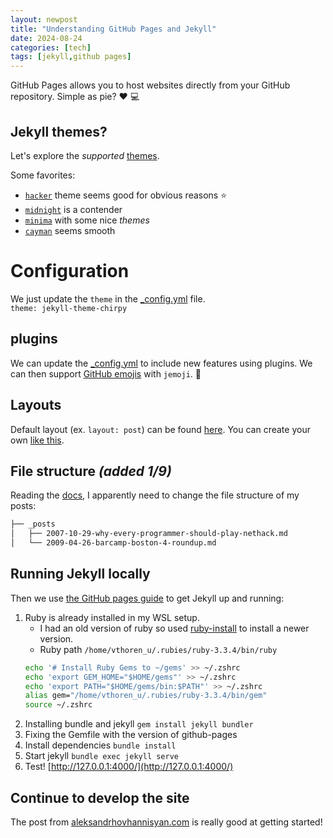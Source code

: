 ```yaml
---
layout: newpost
title: "Understanding GitHub Pages and Jekyll"
date: 2024-08-24
categories: [tech]
tags: [jekyll,github pages]
---
```



GitHub Pages allows you to host websites directly from your GitHub repository. Simple as pie? :heart: :computer:

## Jekyll themes?

Let's explore the *supported* [themes](https://pages.github.com/themes/).

Some favorites:
- [`hacker`](https://pages-themes.github.io/hacker/) theme seems good for obvious reasons :star:
- [`midnight`](https://pages-themes.github.io/midnight/) is a contender
- [`minima`](https://jekyll.github.io/minima/) with some nice *themes*
- [`cayman`](https://pages-themes.github.io/cayman/) seems smooth

# Configuration

We just update the `theme` in the [_config.yml](../_config.yml) file.  
`theme: jekyll-theme-chirpy`

## plugins

We can update the [_config.yml](../_config.yml) to include new features using plugins. We can then support [GitHub emojis](https://gist.github.com/rxaviers/7360908) with `jemoji`. :metal:

## Layouts

Default layout (ex. `layout: post`) can be found [here](https://github.com/pages-themes/hacker/tree/master/_layouts). You can create your own [like this](../_layout/newpost.html).

## File structure *(added 1/9)*

Reading the [docs](https://jekyllrb.com/docs/structure/), I apparently need to change the file structure of my posts:

```txt
├── _posts
│   ├── 2007-10-29-why-every-programmer-should-play-nethack.md
│   └── 2009-04-26-barcamp-boston-4-roundup.md
```

## Running Jekyll locally

Then we use [the GitHub pages guide](https://docs.github.com/en/pages/setting-up-a-github-pages-site-with-jekyll/testing-your-github-pages-site-locally-with-jekyll) to get Jekyll up and running:

1. Ruby is already installed in my WSL setup.
    - I had an old version of ruby so used [ruby-install](https://github.com/postmodern/ruby-install#readme) to install a newer version.
    - Ruby path `/home/vthoren_u/.rubies/ruby-3.3.4/bin/ruby`
    ```sh
    echo '# Install Ruby Gems to ~/gems' >> ~/.zshrc
    echo 'export GEM_HOME="$HOME/gems"' >> ~/.zshrc
    echo 'export PATH="$HOME/gems/bin:$PATH"' >> ~/.zshrc
    alias gem="/home/vthoren_u/.rubies/ruby-3.3.4/bin/gem"
    source ~/.zshrc
    ```
2. Installing bundle and jekyll `gem install jekyll bundler`
3. Fixing the Gemfile with the version of github-pages
4. Install dependencies `bundle install`
5. Start jekyll `bundle exec jekyll serve`
6. Test! [http://127.0.0.1:4000/](http://127.0.0.1:4000/)


## Continue to develop the site

The post from [aleksandrhovhannisyan.com](https://www.aleksandrhovhannisyan.com/blog/getting-started-with-jekyll-and-github-pages) is really good at getting started!